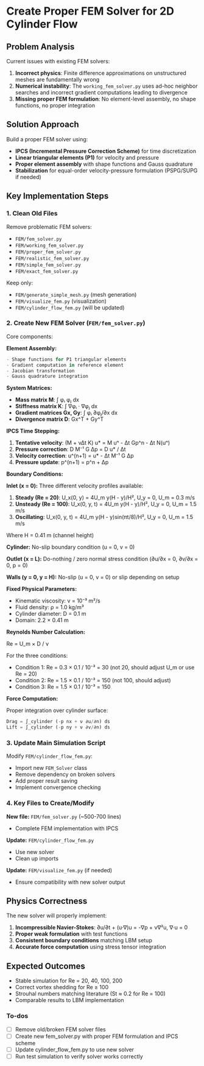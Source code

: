 <!-- 68ff6129-cdbc-4d94-b237-379fba413f20 52db1f0d-22cd-434d-bda8-baaf73f98ca3 -->
# Create Proper FEM Solver for 2D Cylinder Flow

## Problem Analysis

Current issues with existing FEM solvers:

1. **Incorrect physics**: Finite difference approximations on unstructured meshes are fundamentally wrong
2. **Numerical instability**: The `working_fem_solver.py` uses ad-hoc neighbor searches and incorrect gradient computations leading to divergence
3. **Missing proper FEM formulation**: No element-level assembly, no shape functions, no proper integration

## Solution Approach

Build a proper FEM solver using:

- **IPCS (Incremental Pressure Correction Scheme)** for time discretization
- **Linear triangular elements (P1)** for velocity and pressure
- **Proper element assembly** with shape functions and Gauss quadrature
- **Stabilization** for equal-order velocity-pressure formulation (PSPG/SUPG if needed)

## Key Implementation Steps

### 1. Clean Old Files

Remove problematic FEM solvers:

- `FEM/fem_solver.py`
- `FEM/working_fem_solver.py`
- `FEM/proper_fem_solver.py`
- `FEM/realistic_fem_solver.py`
- `FEM/simple_fem_solver.py`
- `FEM/exact_fem_solver.py`

Keep only:

- `FEM/generate_simple_mesh.py` (mesh generation)
- `FEM/visualize_fem.py` (visualization)
- `FEM/cylinder_flow_fem.py` (will be updated)

### 2. Create New FEM Solver (`FEM/fem_solver.py`)

Core components:

**Element Assembly:**

```python
- Shape functions for P1 triangular elements
- Gradient computation in reference element
- Jacobian transformation
- Gauss quadrature integration
```

**System Matrices:**

- **Mass matrix M**: ∫ φᵢ φⱼ dx
- **Stiffness matrix K**: ∫ ∇φᵢ · ∇φⱼ dx
- **Gradient matrices Gx, Gy**: ∫ φᵢ ∂φⱼ/∂x dx
- **Divergence matrix D**: Gx^T + Gy^T

**IPCS Time Stepping:**

1. **Tentative velocity**: (M + νΔt K) u* = M uⁿ - Δt Gp^n - Δt N(uⁿ)
2. **Pressure correction**: D M⁻¹ G Δp = D u* / Δt
3. **Velocity correction**: u^(n+1) = u* - Δt M⁻¹ G Δp
4. **Pressure update**: p^(n+1) = p^n + Δp

**Boundary Conditions:**

**Inlet (x = 0):** Three different velocity profiles available:

1. **Steady (Re = 20)**: U_x(0, y) = 4U_m y(H - y)/H², U_y = 0, U_m = 0.3 m/s
2. **Unsteady (Re = 100)**: U_x(0, y, t) = 4U_m y(H - y)/H², U_y = 0, U_m = 1.5 m/s
3. **Oscillating**: U_x(0, y, t) = 4U_m y(H - y)sin(πt/8)/H², U_y = 0, U_m = 1.5 m/s

Where H = 0.41 m (channel height)

**Cylinder:** No-slip boundary condition (u = 0, v = 0)

**Outlet (x = L):** Do-nothing / zero normal stress condition (∂u/∂x = 0, ∂v/∂x = 0, p = 0)

**Walls (y = 0, y = H):** No-slip (u = 0, v = 0) or slip depending on setup

**Fixed Physical Parameters:**

- Kinematic viscosity: ν = 10⁻³ m²/s
- Fluid density: ρ = 1.0 kg/m³
- Cylinder diameter: D = 0.1 m
- Domain: 2.2 × 0.41 m

**Reynolds Number Calculation:**

Re = U_m × D / ν

For the three conditions:

- Condition 1: Re = 0.3 × 0.1 / 10⁻³ = 30 (not 20, should adjust U_m or use Re = 20)
- Condition 2: Re = 1.5 × 0.1 / 10⁻³ = 150 (not 100, should adjust)
- Condition 3: Re = 1.5 × 0.1 / 10⁻³ = 150

**Force Computation:**

Proper integration over cylinder surface:

```python
Drag = ∫_cylinder (-p nx + ν ∂u/∂n) ds
Lift = ∫_cylinder (-p ny + ν ∂v/∂n) ds
```

### 3. Update Main Simulation Script

Modify `FEM/cylinder_flow_fem.py`:

- Import new `FEM_Solver` class
- Remove dependency on broken solvers
- Add proper result saving
- Implement convergence checking

### 4. Key Files to Create/Modify

**New file:** `FEM/fem_solver.py` (~500-700 lines)

- Complete FEM implementation with IPCS

**Update:** `FEM/cylinder_flow_fem.py`

- Use new solver
- Clean up imports

**Update:** `FEM/visualize_fem.py` (if needed)

- Ensure compatibility with new solver output

## Physics Correctness

The new solver will properly implement:

1. **Incompressible Navier-Stokes**: ∂u/∂t + (u·∇)u = -∇p + ν∇²u, ∇·u = 0
2. **Proper weak formulation** with test functions
3. **Consistent boundary conditions** matching LBM setup
4. **Accurate force computation** using stress tensor integration

## Expected Outcomes

- Stable simulation for Re = 20, 40, 100, 200
- Correct vortex shedding for Re ≥ 100
- Strouhal numbers matching literature (St ≈ 0.2 for Re = 100)
- Comparable results to LBM implementation

### To-dos

- [ ] Remove old/broken FEM solver files
- [ ] Create new fem_solver.py with proper FEM formulation and IPCS scheme
- [ ] Update cylinder_flow_fem.py to use new solver
- [ ] Run test simulation to verify solver works correctly